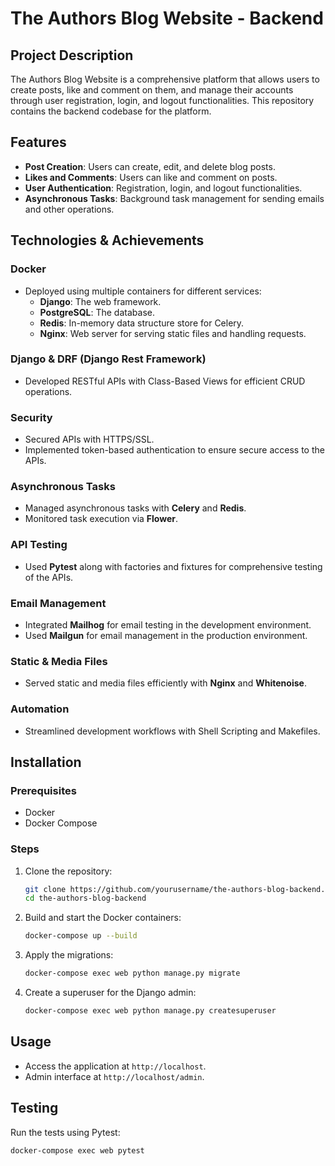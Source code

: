 # The Authors Blog Website - Backend

## Project Description

The Authors Blog Website is a comprehensive platform that allows users to create posts, like and comment on them, and manage their accounts through user registration, login, and logout functionalities. This repository contains the backend codebase for the platform.

## Features

- **Post Creation**: Users can create, edit, and delete blog posts.
- **Likes and Comments**: Users can like and comment on posts.
- **User Authentication**: Registration, login, and logout functionalities.
- **Asynchronous Tasks**: Background task management for sending emails and other operations.

## Technologies & Achievements

### Docker
- Deployed using multiple containers for different services:
  - **Django**: The web framework.
  - **PostgreSQL**: The database.
  - **Redis**: In-memory data structure store for Celery.
  - **Nginx**: Web server for serving static files and handling requests.

### Django & DRF (Django Rest Framework)
- Developed RESTful APIs with Class-Based Views for efficient CRUD operations.

### Security
- Secured APIs with HTTPS/SSL.
- Implemented token-based authentication to ensure secure access to the APIs.

### Asynchronous Tasks
- Managed asynchronous tasks with **Celery** and **Redis**.
- Monitored task execution via **Flower**.

### API Testing
- Used **Pytest** along with factories and fixtures for comprehensive testing of the APIs.

### Email Management
- Integrated **Mailhog** for email testing in the development environment.
- Used **Mailgun** for email management in the production environment.

### Static & Media Files
- Served static and media files efficiently with **Nginx** and **Whitenoise**.

### Automation
- Streamlined development workflows with Shell Scripting and Makefiles.

## Installation

### Prerequisites
- Docker
- Docker Compose

### Steps
1. Clone the repository:
    ```bash
    git clone https://github.com/yourusername/the-authors-blog-backend.git
    cd the-authors-blog-backend
    ```
2. Build and start the Docker containers:
    ```bash
    docker-compose up --build
    ```
3. Apply the migrations:
    ```bash
    docker-compose exec web python manage.py migrate
    ```
4. Create a superuser for the Django admin:
    ```bash
    docker-compose exec web python manage.py createsuperuser
    ```

## Usage

- Access the application at `http://localhost`.
- Admin interface at `http://localhost/admin`.

## Testing

Run the tests using Pytest:
```bash
docker-compose exec web pytest
